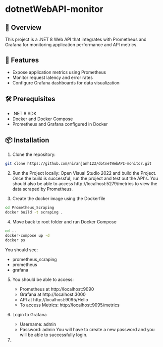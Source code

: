 # dotnetWebAPI-monitor

## 📡 Overview
This project is a .NET 8 Web API that integrates with Prometheus and Grafana for monitoring application performance and API metrics.

## 🚀 Features
- Expose application metrics using Prometheus
- Monitor request latency and error rates
- Configure Grafana dashboards for data visualization

## 🛠️ Prerequisites
- .NET 8 SDK
- Docker and Docker Compose
- Prometheus and Grafana configured in Docker

## 📦 Installation
1. Clone the repository:
```bash
git clone https://github.com/niranjanh123/dotnetWebAPI-monitor.git
```

2. Run the Project locally:
   Open Visual Studio 2022 and build the Project. Once the build is successful, run the project and test out the API's. You should also be able to access http://localhost:5279/metrics to view the data scraped by Prometheus. 

3. Create the docker image using the Dockerfile
```bash
cd Prometheus_Scraping
docker build -t scraping .
```

4. Move back to root folder and run Docker Compose
```bash
cd ..
docker-compose up -d
docker ps
```
You should see:
- prometheus_scraping
- prometheus
- grafana

5. You should be able to access:
   - Prometheus at http://localhost:9090
   - Grafana at http://localhost:3000
   - API at http://localhost:9095/Hello
   - To access Metrics: http://localhost:9095/metrics

6. Login to Grafana
   - Username: admin
   - Password: admin
You will have to create a new password and you will be able to successfully login.

6. 
   


